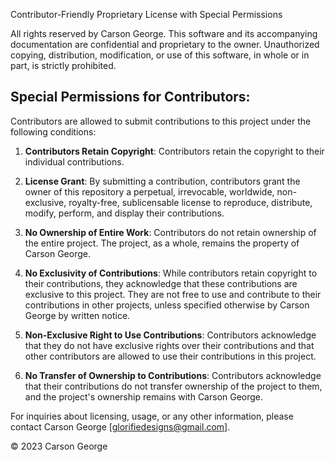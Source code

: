 Contributor-Friendly Proprietary License with Special Permissions

All rights reserved by Carson George. This software and its accompanying documentation are confidential and proprietary to the owner. Unauthorized copying, distribution, modification, or use of this software, in whole or in part, is strictly prohibited.

## Special Permissions for Contributors:

Contributors are allowed to submit contributions to this project under the following conditions:

1. **Contributors Retain Copyright**: Contributors retain the copyright to their individual contributions.

2. **License Grant**: By submitting a contribution, contributors grant the owner of this repository a perpetual, irrevocable, worldwide, non-exclusive, royalty-free, sublicensable license to reproduce, distribute, modify, perform, and display their contributions.

3. **No Ownership of Entire Work**: Contributors do not retain ownership of the entire project. The project, as a whole, remains the property of Carson George.

4. **No Exclusivity of Contributions**: While contributors retain copyright to their contributions, they acknowledge that these contributions are exclusive to this project. They are not free to use and contribute to their contributions in other projects, unless specified otherwise by Carson George by written notice.

5. **Non-Exclusive Right to Use Contributions**: Contributors acknowledge that they do not have exclusive rights over their contributions and that other contributors are allowed to use their contributions in this project.

6. **No Transfer of Ownership to Contributions**: Contributors acknowledge that their contributions do not transfer ownership of the project to them, and the project's ownership remains with Carson George.

For inquiries about licensing, usage, or any other information, please contact Carson George [glorifiedesigns@gmail.com].

© 2023 Carson George
